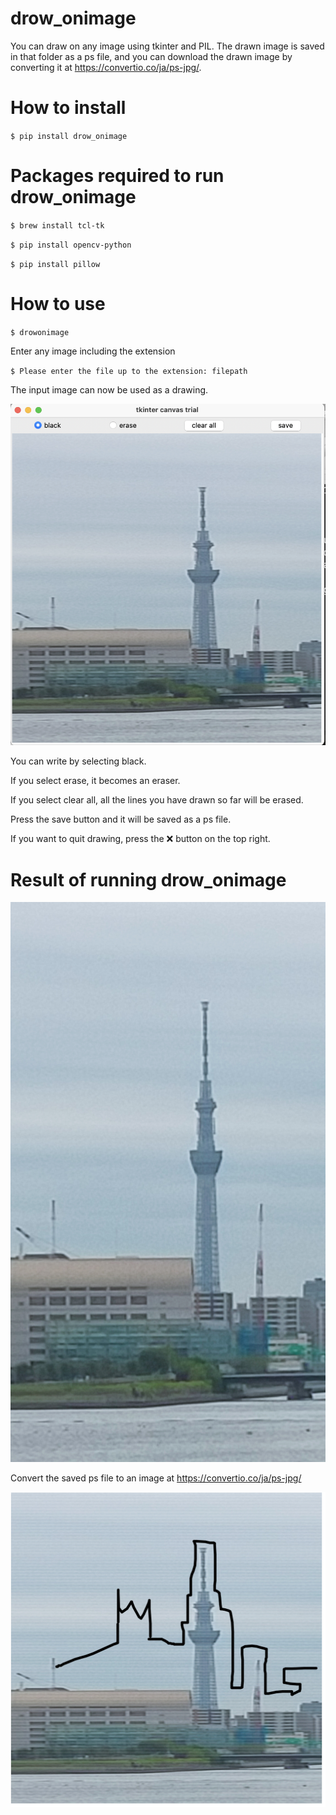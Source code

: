 # drow_onimage
You can draw on any image using tkinter and PIL. The drawn image is saved in that folder as a ps file, and you can download the drawn image by converting it at https://convertio.co/ja/ps-jpg/.

# How to install
`$ pip install drow_onimage`

# Packages required to run drow_onimage
`$ brew install tcl-tk`

`$ pip install opencv-python`

`$ pip install pillow`

# How to use
`$ drowonimage`

Enter any image including the extension

`$ Please enter the file up to the extension: filepath`

The input image can now be used as a drawing.

![drow](drow_picture.png)

You can write by selecting black.

If you select erase, it becomes an eraser.

If you select clear all, all the lines you have drawn so far will be erased.

Press the save button and it will be saved as a ps file.

If you want to quit drawing, press the ❌ button on the top right.

# Result of running drow_onimage
![skytree_before](skytree.jpg)

Convert the saved ps file to an image at https://convertio.co/ja/ps-jpg/

![skytree_after](drow_skytree.jpg.jpg)
